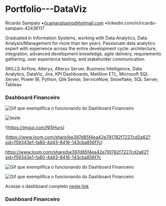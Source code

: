 # Portfolio---DataViz
Ricardo Sampaio
•ricamaralsamp@hotmail.com 
•linkedin.com/in/ricardo-sampaio-42436117

Graduated in Information Systems, working with Data Analytics, Data Analysis/Management
for more than ten years. Passionate data analytics expert with experience across the entire
development cycle: architecture, integration, advanced development knowledge, agile
delivery, requirements gathering, user experience testing, and stakeholder communication.

SKILLS
Airflow, Alteryx, Alteryx Server, Business Intelligence, Data Analytics, DataViz, Jira, KPI
Dashboards, Matillion ETL, Microsoft SQL Server, Power BI, Python, Qlik Sense, ServiceNow,
Snowflake, SQL Server, Tableau

### Dashboard Financeiro

![Gif que exemplifica o funcionando do Dashboard Financeiro](https://i.imgur.com/Nl5Hurs.gif)

![teste](https://i.imgur.com/Nl5Hurs.gif)

!(https://imgur.com/Nl5Hurs)

(https://www.loom.com/share/be397d85f4ea42e791782f7227cd2a62?sid=f59343e1-fa80-4d43-8416-143cba856f7c)

https://www.loom.com/share/be397d85f4ea42e791782f7227cd2a62?sid=f59343e1-fa80-4d43-8416-143cba856f7c

![Gif que exemplifica o funcionando do Dashboard Financeiro](https://www.loom.com/share/be397d85f4ea42e791782f7227cd2a62?sid=f59343e1-fa80-4d43-8416-143cba856f7c)

![Gif que exemplifica o funcionando do Dashboard Financeiro](https://www.loom.com/share/be397d85f4ea42e791782f7227cd2a62?sid=f59343e1-fa80-4d43-8416-143cba856f7c.gif)

Acesse o dashboard completo [neste link](https://www.loom.com/share/be397d85f4ea42e791782f7227cd2a62?sid=14ee368c-3276-4221-a34d-fa5403f7d7a2)


### Dashboard Financeiro

